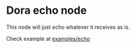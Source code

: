 # Dora echo node

This node will just echo whatever it receives as is.

Check example at [examples/echo](https://github.com/dora-rs/dora/tree/main/examples/echo)


